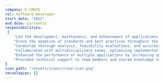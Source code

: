 ```yaml
---
company: E-CRUCE
rol: Software Developer
start_date: "2022"
end_date: Currently
responsabilities:
 [
    "Led the development, maintenance, and enhancement of applications in various technologies, demonstrating agility and quality in solutions.",
    "Drove the adoption of standards and best practices throughout the project for robust growth.",
    "Conducted thorough analysis, feasibility evaluations, and accurate estimations for successful solutions.",
    "Collaborated with multidisciplinary teams, optimizing implementations and shortening delivery timelines.",
    "Enhanced the performance of multiple applications by increasing speed and stability.",
    "Provided technical support to team members and shared knowledge to foster a learning environment and collective progress."
]
icon_path: "/assets/icons/cruce-icon.png"
tecnologies: []
---
```

